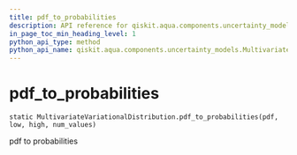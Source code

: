 ```yaml
---
title: pdf_to_probabilities
description: API reference for qiskit.aqua.components.uncertainty_models.MultivariateVariationalDistribution.pdf_to_probabilities
in_page_toc_min_heading_level: 1
python_api_type: method
python_api_name: qiskit.aqua.components.uncertainty_models.MultivariateVariationalDistribution.pdf_to_probabilities
---
```


# pdf\_to\_probabilities

<span id="qiskit.aqua.components.uncertainty_models.MultivariateVariationalDistribution.pdf_to_probabilities" />

`static MultivariateVariationalDistribution.pdf_to_probabilities(pdf, low, high, num_values)`

pdf to probabilities

